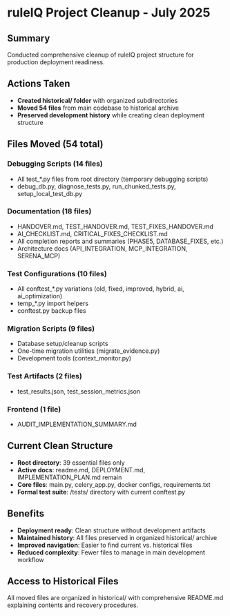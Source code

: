 # ruleIQ Project Cleanup - July 2025

## Summary
Conducted comprehensive cleanup of ruleIQ project structure for production deployment readiness.

## Actions Taken
- **Created historical/ folder** with organized subdirectories
- **Moved 54 files** from main codebase to historical archive
- **Preserved development history** while creating clean deployment structure

## Files Moved (54 total)

### Debugging Scripts (14 files)
- All test_*.py files from root directory (temporary debugging scripts)
- debug_db.py, diagnose_tests.py, run_chunked_tests.py, setup_local_test_db.py

### Documentation (18 files)  
- HANDOVER.md, TEST_HANDOVER.md, TEST_FIXES_HANDOVER.md
- AI_CHECKLIST.md, CRITICAL_FIXES_CHECKLIST.md
- All completion reports and summaries (PHASE5, DATABASE_FIXES, etc.)
- Architecture docs (API_INTEGRATION, MCP_INTEGRATION, SERENA_MCP)

### Test Configurations (10 files)
- All conftest_*.py variations (old, fixed, improved, hybrid, ai, ai_optimization)
- temp_*.py import helpers
- conftest.py backup files

### Migration Scripts (9 files)
- Database setup/cleanup scripts
- One-time migration utilities (migrate_evidence.py)
- Development tools (context_monitor.py)

### Test Artifacts (2 files)
- test_results.json, test_session_metrics.json

### Frontend (1 file)
- AUDIT_IMPLEMENTATION_SUMMARY.md

## Current Clean Structure
- **Root directory**: 39 essential files only
- **Active docs**: readme.md, DEPLOYMENT.md, IMPLEMENTATION_PLAN.md remain
- **Core files**: main.py, celery_app.py, docker configs, requirements.txt
- **Formal test suite**: /tests/ directory with current conftest.py

## Benefits
- **Deployment ready**: Clean structure without development artifacts
- **Maintained history**: All files preserved in organized historical/ archive
- **Improved navigation**: Easier to find current vs. historical files
- **Reduced complexity**: Fewer files to manage in main development workflow

## Access to Historical Files
All moved files are organized in historical/ with comprehensive README.md explaining contents and recovery procedures.